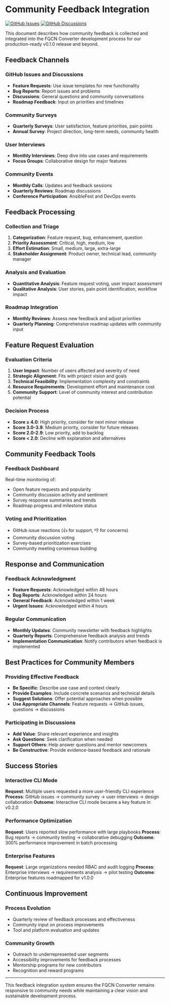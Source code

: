 # Community Feedback Integration

[![GitHub Issues](https://img.shields.io/github/issues/mhtalci/ansible_fqcn_converter)](https://github.com/mhtalci/ansible_fqcn_converter/issues)
[![GitHub Discussions](https://img.shields.io/github/discussions/mhtalci/ansible_fqcn_converter)](https://github.com/mhtalci/ansible_fqcn_converter/discussions)

This document describes how community feedback is collected and integrated into the FQCN Converter development process for our production-ready v0.1.0 release and beyond.

## Feedback Channels

### GitHub Issues and Discussions
- **Feature Requests**: Use issue templates for new functionality
- **Bug Reports**: Report issues and problems
- **Discussions**: General questions and community conversations
- **Roadmap Feedback**: Input on priorities and timelines

### Community Surveys
- **Quarterly Surveys**: User satisfaction, feature priorities, pain points
- **Annual Survey**: Project direction, long-term needs, community health

### User Interviews
- **Monthly Interviews**: Deep dive into use cases and requirements
- **Focus Groups**: Collaborative design for major features

### Community Events
- **Monthly Calls**: Updates and feedback sessions
- **Quarterly Reviews**: Roadmap discussions
- **Conference Participation**: AnsibleFest and DevOps events

## Feedback Processing

### Collection and Triage
1. **Categorization**: Feature request, bug, enhancement, question
2. **Priority Assessment**: Critical, high, medium, low
3. **Effort Estimation**: Small, medium, large, extra-large
4. **Stakeholder Assignment**: Product owner, technical lead, community manager

### Analysis and Evaluation
- **Quantitative Analysis**: Feature request voting, user impact assessment
- **Qualitative Analysis**: User stories, pain point identification, workflow impact

### Roadmap Integration
- **Monthly Reviews**: Assess new feedback and adjust priorities
- **Quarterly Planning**: Comprehensive roadmap updates with community input

## Feature Request Evaluation

### Evaluation Criteria
1. **User Impact**: Number of users affected and severity of need
2. **Strategic Alignment**: Fits with project vision and goals
3. **Technical Feasibility**: Implementation complexity and constraints
4. **Resource Requirements**: Development effort and maintenance cost
5. **Community Support**: Level of community interest and contribution potential

### Decision Process
- **Score ≥ 4.0**: High priority, consider for next minor release
- **Score 3.0-3.9**: Medium priority, consider for future releases
- **Score 2.0-2.9**: Low priority, add to backlog
- **Score < 2.0**: Decline with explanation and alternatives

## Community Feedback Tools

### Feedback Dashboard
Real-time monitoring of:
- Open feature requests and popularity
- Community discussion activity and sentiment
- Survey response summaries and trends
- Roadmap progress and milestone status

### Voting and Prioritization
- GitHub issue reactions (👍 for support, 👎 for concerns)
- Community discussion voting
- Survey-based prioritization exercises
- Community meeting consensus building

## Response and Communication

### Feedback Acknowledgment
- **Feature Requests**: Acknowledged within 48 hours
- **Bug Reports**: Acknowledged within 24 hours
- **General Feedback**: Acknowledged within 1 week
- **Urgent Issues**: Acknowledged within 4 hours

### Regular Communication
- **Monthly Updates**: Community newsletter with feedback highlights
- **Quarterly Reports**: Comprehensive feedback analysis and trends
- **Implementation Communication**: Notify contributors when feedback is implemented

## Best Practices for Community Members

### Providing Effective Feedback
- **Be Specific**: Describe use case and context clearly
- **Provide Examples**: Include concrete scenarios and technical details
- **Suggest Solutions**: Offer potential approaches when possible
- **Use Appropriate Channels**: Feature requests → GitHub issues, questions → discussions

### Participating in Discussions
- **Add Value**: Share relevant experience and insights
- **Ask Questions**: Seek clarification when needed
- **Support Others**: Help answer questions and mentor newcomers
- **Be Constructive**: Provide evidence-based feedback and rationale

## Success Stories

### Interactive CLI Mode
**Request**: Multiple users requested a more user-friendly CLI experience
**Process**: GitHub issues → community survey → user interviews → design collaboration
**Outcome**: Interactive CLI mode became a key feature in v0.2.0

### Performance Optimization
**Request**: Users reported slow performance with large playbooks
**Process**: Bug reports → community testing → collaborative debugging
**Outcome**: 300% performance improvement in batch processing

### Enterprise Features
**Request**: Large organizations needed RBAC and audit logging
**Process**: Enterprise interviews → requirements analysis → pilot testing
**Outcome**: Enterprise features roadmapped for v1.0.0

## Continuous Improvement

### Process Evolution
- Quarterly review of feedback processes and effectiveness
- Community input on process improvements
- Tool and platform evaluation and updates

### Community Growth
- Outreach to underrepresented user segments
- Accessibility improvements for feedback processes
- Mentorship programs for new contributors
- Recognition and reward programs

---

This feedback integration system ensures the FQCN Converter remains responsive to community needs while maintaining a clear vision and sustainable development process.